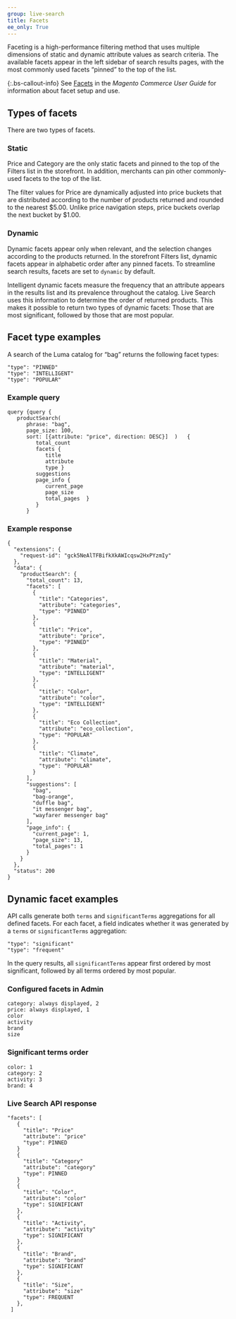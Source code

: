 ```yaml
---
group: live-search
title: Facets
ee_only: True
---
```


Faceting is a high-performance filtering method that uses multiple dimensions of static and dynamic attribute values as search criteria. The available facets appear in the left sidebar of search results pages, with the most commonly used facets “pinned” to the top of the list.

{:.bs-callout-info}
See [Facets](https://docs.magento.com/user-guide/live-search/facets.html) in the _Magento Commerce User Guide_ for information about facet setup and use.

## Types of facets

There are two types of facets.

### Static

Price and Category are the only static facets and pinned to the top of the Filters list in the storefront. In addition, merchants can pin other commonly-used facets to the top of the list.

The filter values for Price are dynamically adjusted into price buckets that are distributed according to the number of products returned and rounded to the nearest $5.00. Unlike price navigation steps, price buckets overlap the next bucket by $1.00.

### Dynamic

Dynamic facets appear only when relevant, and the selection changes according to the products returned. In the storefront Filters list, dynamic facets appear in alphabetic order after any pinned facets. To streamline search results, facets are set to `dynamic` by default.

Intelligent dynamic facets measure the frequency that an attribute appears in the results list and its prevalence throughout the catalog. Live Search uses this information to determine the order of returned products. This makes it possible to return two types of dynamic facets: Those that are most significant, followed by those that are most popular.

## Facet type examples

A search of the Luma catalog for “bag” returns the following facet types:

```text
"type": "PINNED"
"type": "INTELLIGENT"
"type": "POPULAR"
```
### Example query

```text
query {query {
   productSearch(
      phrase: "bag",
      page_size: 100,
      sort: [{attribute: "price", direction: DESC}]  )   {
         total_count
         facets {
            title
            attribute
            type }
         suggestions
         page_info {
            current_page
            page_size
            total_pages  }
         }
      }
```

### Example response

```test
{
  "extensions": {
    "request-id": "gck5NeAlTFBifkXkAWIcqsw2HxPYzmIy"
  },
  "data": {
    "productSearch": {
      "total_count": 13,
      "facets": [
        {
          "title": "Categories",
          "attribute": "categories",
          "type": "PINNED"
        },
        {
          "title": "Price",
          "attribute": "price",
          "type": "PINNED"
        },
        {
          "title": "Material",
          "attribute": "material",
          "type": "INTELLIGENT"
        },
        {
          "title": "Color",
          "attribute": "color",
          "type": "INTELLIGENT"
        },
        {
          "title": "Eco Collection",
          "attribute": "eco_collection",
          "type": "POPULAR"
        },
        {
          "title": "Climate",
          "attribute": "climate",
          "type": "POPULAR"
        }
      ],
      "suggestions": [
        "bag",
        "bag-orange",
        "duffle bag",
        "it messenger bag",
        "wayfarer messenger bag"
      ],
      "page_info": {
        "current_page": 1,
        "page_size": 13,
        "total_pages": 1
      }
    }
  },
  "status": 200
}
```

## Dynamic facet examples

API calls generate both `terms` and `significantTerms` aggregations for all defined facets. For each facet, a field indicates whether it was generated by a `terms` or `significantTerms` aggregation:

```text
"type": "significant"
"type": "frequent"
```

In the query results, all `significantTerms` appear first ordered by most significant, followed by all terms ordered by most popular.

### Configured facets in Admin

```text
category: always displayed, 2
price: always displayed, 1
color
activity
brand
size
```

### Significant terms order

```text
color: 1
category: 2
activity: 3
brand: 4
```

### Live Search API response

```text
"facets": [
   {
     "title": "Price"
     "attribute": "price"
     "type": PINNED
   }
   {
     "title": "Category"
     "attribute": "category"
     "type": PINNED
   }
   {
     "title": "Color",
     "attribute": "color"
     "type": SIGNIFICANT
   },
   {
     "title": "Activity",
     "attribute": "activity"
     "type": SIGNIFICANT
   },
   {
     "title": "Brand",
     "attribute": "brand"
     "type": SIGNIFICANT
   },
   {
     "title": "Size",
     "attribute": "size"
     "type": FREQUENT
   },
 ]
```
